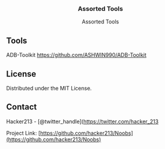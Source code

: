 <!--
*** Thanks for checking out this README Template. If you have a suggestion that would
*** make this better, please fork the repo and create a pull request or simply open
*** an issue with the tag "enhancement".
*** Thanks again! Now go create something AMAZING! :D
***
***
***
*** To avoid retyping too much info. Do a search and replace for the following:
*** github_username, repo, twitter_handle, email
-->





<!-- PROJECT SHIELDS -->
<!--
*** I'm using markdown "reference style" links for readability.
*** Reference links are enclosed in brackets [ ] instead of parentheses ( ).
*** See the bottom of this document for the declaration of the reference variables
*** for contributors-url, forks-url, etc. This is an optional, concise syntax you may use.
*** https://www.markdownguide.org/basic-syntax/#reference-style-links
-->


<!-- PROJECT LOGO -->
<br />
<p align="center">
  

  <h3 align="center">Assorted Tools</h3>

  <p align="center">
    Assorted Tools
  </p>
</p>

<!-- LICENSE -->
## Tools
ADB-Toolkit           https://github.com/ASHWIN990/ADB-Toolkit




<!-- LICENSE -->
## License

Distributed under the MIT License. 



<!-- CONTACT -->
## Contact

Hacker213 - [@twitter_handle](https://twitter.com/hacker_213

Project Link: [https://github.com/hacker213/Noobs](https://github.com/hacker213/Noobs)







